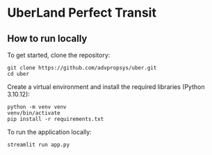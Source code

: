 # UberLand Perfect Transit

## How to run locally

To get started, clone the repository:
```
git clone https://github.com/advpropsys/uber.git
cd uber
```

Create a virtual environment and install the required libraries (Python 3.10.12):
```
python -m venv venv
venv/bin/activate
pip install -r requirements.txt
```

To run the application locally:

```
streamlit run app.py
```